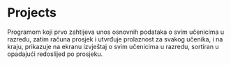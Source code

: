 # Projects
Programom koji prvo zahtijeva unos osnovnih  podataka o svim učenicima u razredu, zatim računa prosjek i utvrđuje prolaznost za svakog učenika, i  na kraju, prikazuje na ekranu izvještaj o svim učenicima u razredu, sortiran u opadajući redoslijed po  prosjeku.
